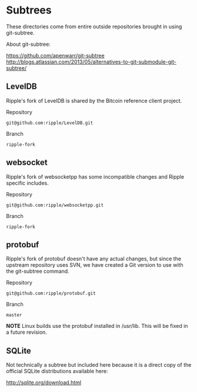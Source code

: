 # Subtrees

These directories come from entire outside repositories
brought in using git-subtree.

About git-subtree:

https://github.com/apenwarr/git-subtree <br>
http://blogs.atlassian.com/2013/05/alternatives-to-git-submodule-git-subtree/ <br>

## LevelDB

Ripple's fork of LevelDB is shared by the Bitcoin reference client project.

Repository <br>
```
git@github.com:ripple/LevelDB.git
```
Branch
```
ripple-fork
```

## websocket

Ripple's fork of websocketpp has some incompatible changes and Ripple specific includes.

Repository
```
git@github.com:ripple/websocketpp.git
```
Branch
```
ripple-fork
```

## protobuf

Ripple's fork of protobuf doesn't have any actual changes, but since the upstream
repository uses SVN, we have created a Git version to use with the git-subtree command.

Repository
```
git@github.com:ripple/protobuf.git
```
Branch
```
master
```

**NOTE** Linux builds use the protobuf installed in /usr/lib. This will be
fixed in a future revision.

## SQLite

Not technically a subtree but included here because it is a direct
copy of the official SQLite distributions available here:

http://sqlite.org/download.html
